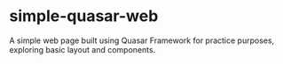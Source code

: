 # simple-quasar-web
A simple web page built using Quasar Framework for practice purposes, exploring basic layout and components.
